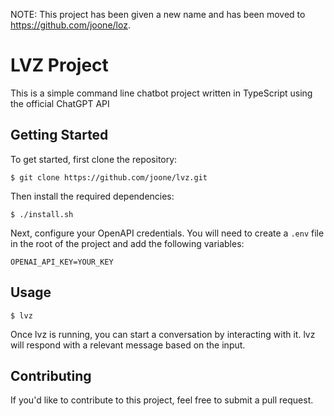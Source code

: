 NOTE: This project has been given a new name and has been moved to https://github.com/joone/loz.

# LVZ Project

This is a simple command line chatbot project written in TypeScript using the official ChatGPT API

## Getting Started

To get started, first clone the repository:

```
$ git clone https://github.com/joone/lvz.git
```

Then install the required dependencies:

```
$ ./install.sh
```

Next, configure your OpenAPI credentials. You will need to create a `.env` file in the root of the project and add the following variables:

```
OPENAI_API_KEY=YOUR_KEY
```

## Usage

```
$ lvz
```

Once lvz is running, you can start a conversation by interacting with it. lvz will respond with a relevant message based on the input.

## Contributing

If you'd like to contribute to this project, feel free to submit a pull request.
